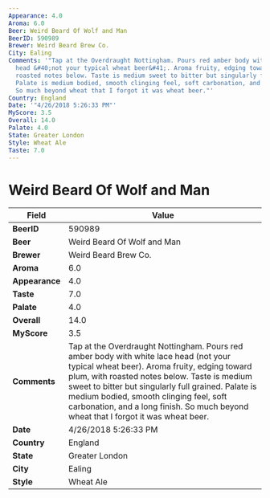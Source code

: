 ```yaml
---
Appearance: 4.0
Aroma: 6.0
Beer: Weird Beard Of Wolf and Man
BeerID: 590989
Brewer: Weird Beard Brew Co.
City: Ealing
Comments: '"Tap at the Overdraught Nottingham. Pours red amber body with white lace
  head &#40;not your typical wheat beer&#41;. Aroma fruity, edging toward plum, with
  roasted notes below. Taste is medium sweet to bitter but singularly full grained.
  Palate is medium bodied, smooth clinging feel, soft carbonation, and a long finish.
  So much beyond wheat that I forgot it was wheat beer."'
Country: England
Date: '"4/26/2018 5:26:33 PM"'
MyScore: 3.5
Overall: 14.0
Palate: 4.0
State: Greater London
Style: Wheat Ale
Taste: 7.0
---
```


# Weird Beard Of Wolf and Man

| Field         | Value |
|---------------|-------|
| **BeerID** | 590989 |
| **Beer** | Weird Beard Of Wolf and Man |
| **Brewer** | Weird Beard Brew Co. |
| **Aroma** | 6.0 |
| **Appearance** | 4.0 |
| **Taste** | 7.0 |
| **Palate** | 4.0 |
| **Overall** | 14.0 |
| **MyScore** | 3.5 |
| **Comments** | Tap at the Overdraught Nottingham. Pours red amber body with white lace head &#40;not your typical wheat beer&#41;. Aroma fruity, edging toward plum, with roasted notes below. Taste is medium sweet to bitter but singularly full grained. Palate is medium bodied, smooth clinging feel, soft carbonation, and a long finish. So much beyond wheat that I forgot it was wheat beer. |
| **Date** | 4/26/2018 5:26:33 PM |
| **Country** | England |
| **State** | Greater London |
| **City** | Ealing |
| **Style** | Wheat Ale |

